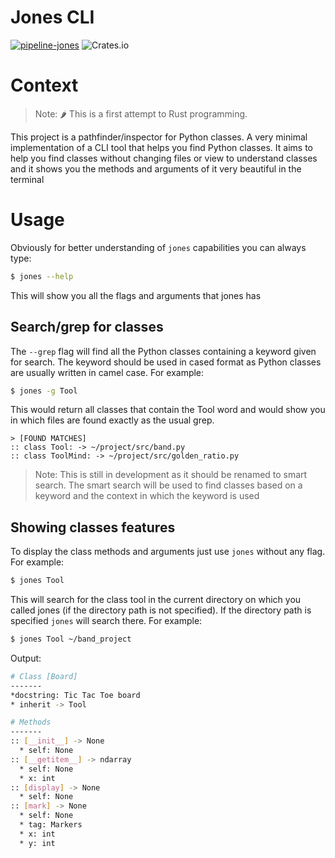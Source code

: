 # Jones CLI

[![pipeline-jones](https://github.com/Fremen-Solutions/jonescli/actions/workflows/pipeline-jones.yml/badge.svg)](https://github.com/Fremen-Solutions/jonescli/actions/workflows/pipeline-jones.yml)
![Crates.io](https://img.shields.io/crates/v/jones)

# Context

> Note: 🌶 This is a first attempt to Rust programming.

This project is a pathfinder/inspector for Python classes. A very minimal implementation of a CLI tool that helps you find Python classes.
It aims to help you find classes without changing files or view to understand classes and it shows you the methods and arguments of it very
beautiful in the terminal

# Usage

Obviously for better understanding of `jones` capabilities you can always type:

```bash
$ jones --help
```

This will show you all the flags and arguments that jones has


## Search/grep for classes


The `--grep` flag will find all the Python classes containing a keyword given for search. The keyword should be used in cased format as Python classes are usually written in camel case.
For example:

```bash
$ jones -g Tool
```
This would return all classes that contain the Tool word and would show you in which files are found exactly as the usual grep.

```
> [FOUND MATCHES]
:: class Tool: -> ~/project/src/band.py
:: class ToolMind: -> ~/project/src/golden_ratio.py
```

> Note: This is still in development as it should be renamed to smart search. The smart search will be used to find classes based on a keyword and the context in which the keyword is used
## Showing classes features

To display the class methods and arguments just use `jones` without any flag. For example:

```bash
$ jones Tool
```

This will search for the class tool in the current directory on which you called jones (if the directory path is not specified). If the directory path is specified `jones` will search there. For example:

```bash
$ jones Tool ~/band_project
```

Output:
```bash
# Class [Board]
-------
*docstring: Tic Tac Toe board
* inherit -> Tool

# Methods
-------
:: [__init__] -> None
  * self: None
:: [__getitem__] -> ndarray
  * self: None
  * x: int
:: [display] -> None
  * self: None
:: [mark] -> None
  * self: None
  * tag: Markers
  * x: int
  * y: int
```
